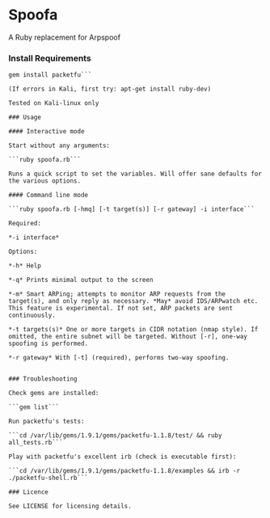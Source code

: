 # Spoofa

A Ruby replacement for Arpspoof

### Install Requirements

```gem install pcaprub
gem install packetfu```

(If errors in Kali, first try: apt-get install ruby-dev)

Tested on Kali-linux only

### Usage

#### Interactive mode

Start without any arguments:

```ruby spoofa.rb```

Runs a quick script to set the variables. Will offer sane defaults for the various options.

#### Command line mode

```ruby spoofa.rb [-hmq] [-t target(s)] [-r gateway] -i interface```

Required:

*-i interface*

Options: 

*-h* Help

*-q* Prints minimal output to the screen

*-m* Smart ARPing; attempts to monitor ARP requests from the target(s), and only reply as necessary. *May* avoid IDS/ARPwatch etc. This feature is experimental. If not set, ARP packets are sent continuously.

*-t targets(s)* One or more targets in CIDR notation (nmap style). If omitted, the entire subnet will be targeted. Without [-r], one-way spoofing is performed.

*-r gateway* With [-t] (required), performs two-way spoofing.


### Troubleshooting

Check gems are installed:

```gem list```

Run packetfu's tests:

```cd /var/lib/gems/1.9.1/gems/packetfu-1.1.8/test/ && ruby all_tests.rb```

Play with packetfu's excellent irb (check is executable first):

```cd /var/lib/gems/1.9.1/gems/packetfu-1.1.8/examples && irb -r ./packetfu-shell.rb``` 

### Licence

See LICENSE for licensing details.


